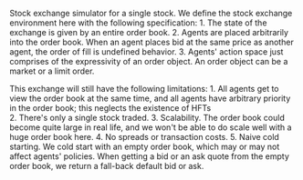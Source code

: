 Stock exchange simulator for a single stock.
We define the stock exchange environment here
with the following specification:
    1. The state of the exchange is
    given by an entire order book.
    2. Agents are placed arbitrarily
    into the order book. When an agent
    places bid at the same price as
    another agent, the order of fill is
    undefined behavior.
    3. Agents' action space just comprises
    of the expressivity of an order object.
    An order object can be a market or a
    limit order.

This exchange will still have the following
limitations:
    1. All agents get to view the order
       book at the same time, and all
       agents have arbitrary priority
       in the order book; this neglects
       the existence of HFTs       
    2. There's only a single stock traded.
    3. Scalability. The order book could
       become quite large in real life, 
       and we won't be able to do scale well
       with a huge order book here.
    4. No spreads or transaction costs.
    5. Naive cold starting. We cold start with
       an empty order book, which may or may
       not affect agents' policies. When getting
       a bid or an ask quote from the empty order
       book, we return a fall-back default bid
       or ask.
